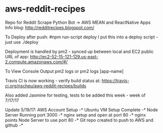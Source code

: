 # aws-reddit-recipes

Repo for Reddit Scrape Python Bot -> AWS MEAN and ReactNative Apps
Info blog: http://redditrecipes.blogspot.com/

To Deploy after push:
#npm run-script deploy
I put this into a deploy script - just use ./deploy

Deployment is handled by pm2 - synced up between local and EC2
public URL of app:
http://ec2-52-15-121-129.us-east-2.compute.amazonaws.com/#/

To View Console Output
pm2 logs
or 
pm2 logs [app-name]

Travis CI is now working - verify build status at:
https://travis-ci.org/nscheu/aws-reddit-recipes/builds

Also added Jasmine for testing, tests to be added this week - week of 7/17/17

Update 5/19/17:
AWS Account Setup -* 
Ubuntu VM Setup Complete -*
Node Server Running port 3000 -*
nginx setup and open at port 80 -*
nginx points Node Server to use port 80 -*
Git repo created to push to AWS and github -*



